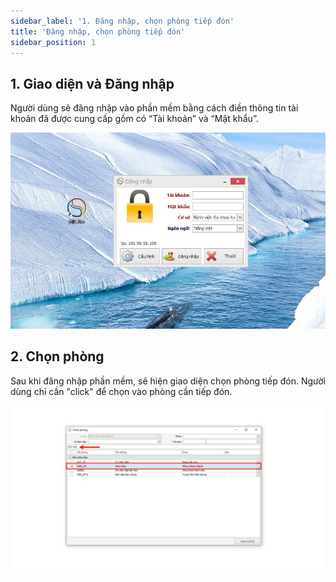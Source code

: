 ```yaml
---
sidebar_label: '1. Đăng nhập, chọn phòng tiếp đón'
title: 'Đăng nhập, chọn phòng tiếp đón'
sidebar_position: 1
---
```


## 1. Giao diện và Đăng nhập

Người dùng sẽ đăng nhập vào phần mềm bằng cách điền thông tin tài khoản đã được cung cấp gồm có “Tài khoản” và “Mật khẩu”.

<div className="center-container">
  <img src="/img/giao-dien-dang-nhap.jpg" alt="Giao diện đăng nhập" />
</div>


## 2. Chọn phòng

Sau khi đăng nhập phần mềm, sẽ hiện giao diện chọn phòng tiếp đón. Người dùng chỉ cần "click" để chọn vào phòng cần tiếp đón.

<div className="center-container">
  <img src="/img/giao-dien-chon-phong.jpg" alt="Giao diện đăng nhập" />
</div>
